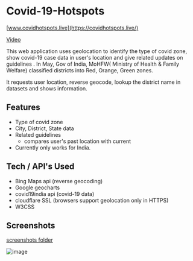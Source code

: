# Covid-19-Hotspots #

[www.covidhotspots.live](https://covidhotspots.live/)

[Video](https://www.youtube.com/watch?v=SRDPqw_Ob94)

This web application uses geolocation to identify the type of covid zone, show covid-19 case 
data in user's location  and give related updates on guidelines . In May, Gov of India, MoHFW( Ministry of 
Health & Family Welfare) classified districts into Red, Orange, Green zones.

It requests user location, reverse geocode, lookup the district name in datasets and shows information.

## Features ##

   * Type of covid zone
   * City, District, State data
   * Related guidelines
     * compares user's past location with current 
   * Currently only works for India.  


## Tech / API's Used ##
 
 * Bing Maps api (reverse geocoding)
 * Google geocharts
 * covid19india api (covid-19 data)
 * cloudflare SSL (browsers support geolocation only in HTTPS)
 * W3CSS


## Screenshots ##

[screenshots folder](https://drive.google.com/drive/folders/1GefVsWUfzTuROzjGn0y0BkHV7oSg_OI4?usp=sharing)

![image](https://i.imgur.com/qYBQIPo.png)


   
   
   
   
    
 
    


